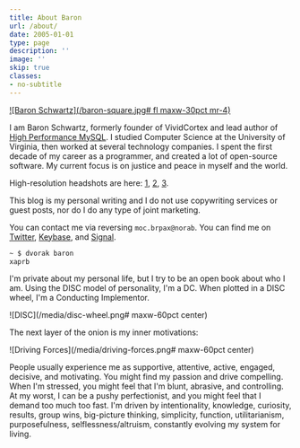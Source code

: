 ```yaml
---
title: About Baron
url: /about/
date: 2005-01-01
type: page
description: ''
image: ''
skip: true
classes:
- no-subtitle
---
```

[![Baron Schwartz](/baron-square.jpg# fl maxw-30pct mr-4)](/baron.jpg)

I am Baron Schwartz, formerly founder of VividCortex and lead author of [High Performance MySQL](http://www.highperfmysql.com/). I studied Computer Science at the University of Virginia, then worked at several technology companies. I spent the first decade of my career as a programmer, and created a lot of open-source software. My current focus is on justice and peace in myself and the world.

High-resolution headshots are here: [1](/baron.jpg), [2](/baron-2.jpg), [3](/baron-3.jpg).

This blog is my personal writing and I do not use copywriting services or guest
posts, nor do I do any type of joint marketing.

You can contact me via reversing `moc.brpax@norab`. You can find me on
[Twitter](http://twitter.com/xaprb),
[Keybase](https://keybase.io/xaprb), and [Signal](https://whispersystems.org/).

```sh
~ $ dvorak baron
xaprb
```

I'm private about my personal life, but I try to be an open book about who I am.
Using the DISC model of personality, I'm a DC.  When plotted in a DISC wheel,
I'm a Conducting Implementor.

![DISC](/media/disc-wheel.png# maxw-60pct center)

The next layer of the onion is my inner motivations:

![Driving Forces](/media/driving-forces.png# maxw-60pct center)

People usually experience me as supportive, attentive, active, engaged,
decisive, and motivating. You might find my passion and drive compelling.  When
I'm stressed, you might feel that I'm blunt, abrasive, and controlling. At my worst,
I can be a pushy perfectionist, and you might feel that I demand too much too
fast. I'm driven by intentionality, knowledge, curiosity,
results, group wins, big-picture thinking, simplicity, function, utilitarianism,
purposefulness, selflessness/altruism, constantly evolving my system for living.